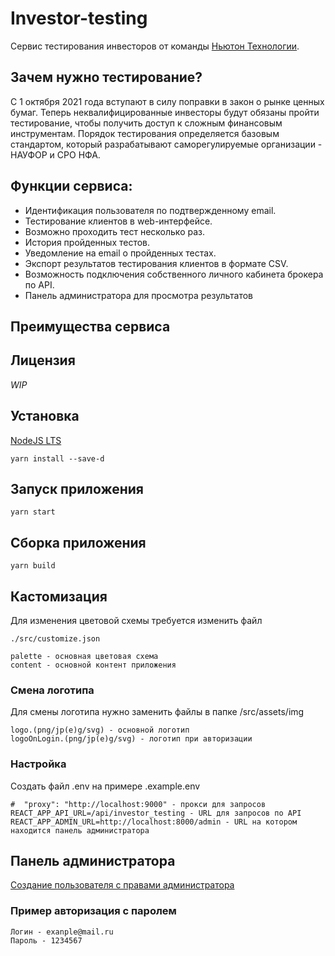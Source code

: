 # Investor-testing

Сервис тестирования инвесторов от команды [Ньютон Технологии](https://nwtn.io/).

## Зачем нужно тестирование?

С 1 октября 2021 года вступают в силу поправки в закон о рынке ценных бумаг.
Теперь неквалифицированные инвесторы будут обязаны пройти тестирование,
чтобы получить доступ к сложным финансовым инструментам.
Порядок тестирования определяется базовым стандартом, который разрабатывают
саморегулируемые организации - НАУФОР и СРО НФА.

## Функции сервиса:

-   Идентификация пользователя по подтвержденному email.
-   Тестирование клиентов в web-интерфейсе.
-   Возможно проходить тест несколько раз.
-   История пройденных тестов.
-   Уведомление на email о пройденных тестах.
-   Экспорт результатов тестирования клиентов в формате CSV.
-   Возможность подключения собственного личного кабинета брокера по API.
-   Панель администратора для просмотра результатов

## Преимущества сервиса

## Лицензия

_WIP_

## Установка

[NodeJS LTS](https://nodejs.org/)

```
yarn install --save-d
```

## Запуск приложения

```
yarn start
```


## Сборка приложения
```
yarn build
```

## Кастомизация

Для изменения цветовой схемы требуется изменить файл

```
./src/customize.json

palette - основная цветовая схема
content - основной контент приложения
```

### Смена логотипа

Для смены логотипа нужно заменить файлы в папке /src/assets/img

```
logo.(png/jp(e)g/svg) - основной логотип
logoOnLogin.(png/jp(e)g/svg) - логотип при авторизации
```

### Настройка

Создать файл .env на примере .example.env

```
#  "proxy": "http://localhost:9000" - прокси для запросов
REACT_APP_API_URL=/api/investor_testing - URL для запросов по API
REACT_APP_ADMIN_URL=http://localhost:8000/admin - URL на котором находится панель администратора
```

## Панель администратора

[Создание пользователя с правами администратора](https://github.com/newton-technology/investor-testing/tree/master/backend/investor_testing#%D0%B4%D0%BE%D0%B1%D0%B0%D0%B2%D0%BB%D0%B5%D0%BD%D0%B8%D0%B5-%D1%83%D1%87%D0%B5%D1%82%D0%BD%D0%BE%D0%B9-%D0%B7%D0%B0%D0%BF%D0%B8%D1%81%D0%B8-%D0%B0%D0%B4%D0%BC%D0%B8%D0%BD%D0%B8%D1%81%D1%82%D1%80%D0%B0%D1%82%D0%BE%D1%80%D0%B0)

### Пример авторизация с паролем

```
Логин - exanple@mail.ru
Пароль - 1234567
```
